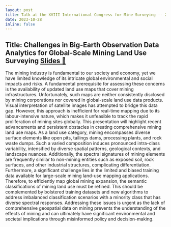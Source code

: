 ```yaml
---
layout: post
title: Talk at the XVIII International Congress for Mine Surveying -- 2023
date: 2023-10-28
inline: false
---
```


## Title: Challenges in Big-Earth Observation Data Analytics for Global-Scale Mining Land Use Surveying <a href="/assets/talks/2023-10-28-ims" target="_blank">Slides 📎</a>
 
The mining industry is fundamental to our society and economy, yet we have limited knowledge of its intricate global environmental and social impacts and risks. A fundamental prerequisite for assessing these concerns is the availability of updated land use maps that cover mining infrastructures. Unfortunately, such maps are neither consistently disclosed by mining corporations nor covered in global-scale land use data products. Visual interpretation of satellite images has attempted to bridge this data gap. However, this approach is inefficient for real-time mapping due to its labour-intensive nature, which makes it unfeasible to track the rapid proliferation of mining sites globally. This presentation will highlight recent advancements and persistent obstacles in creating comprehensive mining land use maps. As a land use category, mining encompasses diverse surface elements like open pits, tailings dams, processing plants, and rock waste dumps. Such a varied composition induces pronounced intra-class variability, intensified by diverse spatial patterns, geological contexts, and landscape nuances. Additionally, the spectral signatures of mining elements are frequently similar to non-mining entities such as exposed soil, rock surfaces, and other industrial structures, complicating differentiation. Furthermore, a significant challenge lies in the limited and biased training data available for large-scale mining land-use mapping applications. Therefore, to efficiently map global mining expansion, the semantic classifications of mining land use must be refined. This should be complemented by bolstered training datasets and new algorithms to address imbalanced classification scenarios with a minority class that has diverse spectral responses. Addressing these issues is urgent as the lack of comprehensive geospatial data on mining prevents the understanding of the effects of mining and can ultimately have significant environmental and societal implications through misinformed policy and decision-making.

